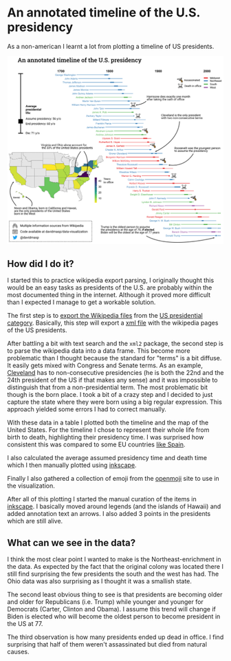# An annotated timeline of the U.S. presidency

As a non-american I learnt a lot from plotting a timeline of US presidents.

![vizz](drawing.png)

## How did I do it?

I started this to practice wikipedia export parsing, I originally thought
this would be an easy tasks as presidents of the U.S. are probably within
the most documented thing in the internet. Although it proved more
difficult than I expected I manage to get a workable solution.

The first step is to
[export the Wikipedia files](https://en.wikipedia.org/wiki/Special:Export)
from the
[US presidential category](https://en.wikipedia.org/wiki/Category:Presidents_of_the_United_States).
Basically, this step will export a
[xml file](https://en.wikipedia.org/wiki/XML) with the
wikipedia pages of the US presidents.

After battling a bit with text search and the `xml2` package, the second
step is to parse the wikipedia data into a data frame. This become more
problematic than I thought because the standard for "terms" is a bit diffuse.
It easily gets mixed with Congress and Senate terms. As an example,
[Cleveland](https://en.wikipedia.org/wiki/Grover_Cleveland)
has to non-consecutive presidencies
(he is both the 22nd and the 24th president of the US if that makes any sense)
and it was impossible to distinguish that from a non-presidential term.
The most problematic bit though is the born place. I took a bit of a crazy
step and I decided to just capture the state where they were born using
a big regular expression. This approach yielded some errors I had to
correct manually.

With these data in a table I plotted both the timeline and the map of the
United States. For the timeline I chose to represent their whole life
from birth to death, highlighting their presidency time. I was surprised
how consistent this was compared to some EU countries
[like Spain](https://upload.wikimedia.org/wikipedia/en/timeline/b19c9fdb2b60e963e472dace8057bd26.png).

I also calculated the average assumed presidency time and death time which
I then manually plotted using
[inkscape](https://en.wikipedia.org/wiki/Inkscape).

Finally I also gathered a collection of emoji from the
[openmoji](https://openmoji.org/)
site to use in the visualization.

After all of this plotting I started the manual curation of the items in
[inkscape](https://en.wikipedia.org/wiki/Inkscape).
I basically moved around legends (and the islands of Hawaii) and
added annotation text an arrows. I also added 3 points in the
presidents which are still alive.

## What can we see in the data?

I think the most clear point I wanted to make is the Northeast-enrichment in the
data. As expected by the fact that the original colony was located there
I still find surprising the few presidents the south and the west has had.
The Ohio data was also surprising as I thought it was a smallish state.

The second least obvious thing to see is that presidents are becoming older
and older for Republicans (i.e. Trump) while younger and younger for
Democrats (Carter, Clinton and Obama). I assume
this trend will change if Biden is elected who will become the oldest
person to become president in the US at 77.

The third observation is how many presidents ended up dead in office. I find
surprising that half of them weren't assassinated but died from natural causes.
